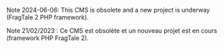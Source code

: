 Note 2024-06-06: This CMS is obsolete and a new project is underway (FragTale 2 PHP framework).

Note 21/02/2023 : Ce CMS est obsolète et un nouveau projet est en cours (framework PHP FragTale 2).
